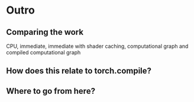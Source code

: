 # Outro

## Comparing the work
CPU, immediate, immediate with shader caching, computational graph and compiled computational graph

## How does this relate to torch.compile?
## Where to go from here?
